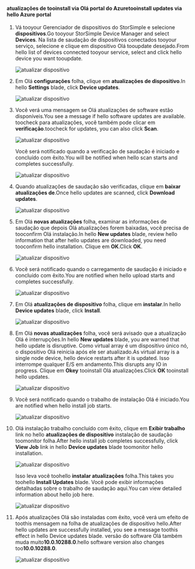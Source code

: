 <!--author=alkohli last changed: 11/07/16 -->

#### <a name="tooinstall-updates-via-hello-azure-portal"></a><span data-ttu-id="376e4-101">atualizações de tooinstall via Olá portal do Azure</span><span class="sxs-lookup"><span data-stu-id="376e4-101">tooinstall updates via hello Azure portal</span></span>

1. <span data-ttu-id="376e4-102">Vá tooyour Gerenciador de dispositivos do StorSimple e selecione **dispositivos**.</span><span class="sxs-lookup"><span data-stu-id="376e4-102">Go tooyour StorSimple Device Manager and select **Devices**.</span></span> <span data-ttu-id="376e4-103">Na lista de saudação de dispositivos conectados tooyour serviço, selecione e clique em dispositivo Olá tooupdate desejado.</span><span class="sxs-lookup"><span data-stu-id="376e4-103">From hello list of devices connected tooyour service, select and click hello device you want tooupdate.</span></span> 

    ![atualizar dispositivo](../includes/media/storsimple-virtual-array-install-update-via-portal/azupdate1m.png) 

2. <span data-ttu-id="376e4-105">Em Olá **configurações** folha, clique em **atualizações de dispositivo**.</span><span class="sxs-lookup"><span data-stu-id="376e4-105">In hello **Settings** blade, click **Device updates**.</span></span> 

    ![atualizar dispositivo](../includes/media/storsimple-virtual-array-install-update-via-portal/azupdate2m.png)  

3. <span data-ttu-id="376e4-107">Você verá uma mensagem se Olá atualizações de software estão disponíveis.</span><span class="sxs-lookup"><span data-stu-id="376e4-107">You see a message if hello software updates are available.</span></span> <span data-ttu-id="376e4-108">toocheck para atualizações, você também pode clicar em **verificação**.</span><span class="sxs-lookup"><span data-stu-id="376e4-108">toocheck for updates, you can also click **Scan**.</span></span>

    ![atualizar dispositivo](../includes/media/storsimple-virtual-array-install-update-via-portal/azupdate3m.png)

    <span data-ttu-id="376e4-110">Você será notificado quando a verificação de saudação é iniciado e concluído com êxito.</span><span class="sxs-lookup"><span data-stu-id="376e4-110">You will be notified when hello scan starts and completes successfully.</span></span>

    ![atualizar dispositivo](../includes/media/storsimple-virtual-array-install-update-via-portal/azupdate5m.png)

4. <span data-ttu-id="376e4-112">Quando atualizações de saudação são verificadas, clique em **baixar atualizações de**.</span><span class="sxs-lookup"><span data-stu-id="376e4-112">Once hello updates are scanned, click **Download updates**.</span></span> 

    ![atualizar dispositivo](../includes/media/storsimple-virtual-array-install-update-via-portal/azupdate6m.png)

5. <span data-ttu-id="376e4-114">Em Olá **novas atualizações** folha, examinar as informações de saudação que depois Olá atualizações forem baixadas, você precisa de tooconfirm Olá instalação.</span><span class="sxs-lookup"><span data-stu-id="376e4-114">In hello **New updates** blade, review hello information that after hello updates are downloaded, you need tooconfirm hello installation.</span></span> <span data-ttu-id="376e4-115">Clique em **OK**.</span><span class="sxs-lookup"><span data-stu-id="376e4-115">Click **OK**.</span></span>

    ![atualizar dispositivo](../includes/media/storsimple-virtual-array-install-update-via-portal/azupdate7m.png)

6. <span data-ttu-id="376e4-117">Você será notificado quando o carregamento de saudação é iniciado e concluído com êxito.</span><span class="sxs-lookup"><span data-stu-id="376e4-117">You are notified when hello upload starts and completes successfully.</span></span>

     ![atualizar dispositivo](../includes/media/storsimple-virtual-array-install-update-via-portal/azupdate8m.png)

5. <span data-ttu-id="376e4-119">Em Olá **atualizações de dispositivo** folha, clique em **instalar**.</span><span class="sxs-lookup"><span data-stu-id="376e4-119">In hello **Device updates** blade, click **Install**.</span></span>

     ![atualizar dispositivo](../includes/media/storsimple-virtual-array-install-update-via-portal/azupdate11m.png)   

6. <span data-ttu-id="376e4-121">Em Olá **novas atualizações** folha, você será avisado que a atualização Olá é interrupções.</span><span class="sxs-lookup"><span data-stu-id="376e4-121">In hello **New updates** blade, you are warned that hello update is disruptive.</span></span> <span data-ttu-id="376e4-122">Como virtual array é um dispositivo único nó, o dispositivo Olá reinicia após ele ser atualizado.</span><span class="sxs-lookup"><span data-stu-id="376e4-122">As virtual array is a single node device, hello device restarts after it is updated.</span></span> <span data-ttu-id="376e4-123">Isso interrompe qualquer E/S em andamento.</span><span class="sxs-lookup"><span data-stu-id="376e4-123">This disrupts any IO in progress.</span></span> <span data-ttu-id="376e4-124">Clique em **Okey** tooinstall Olá atualizações.</span><span class="sxs-lookup"><span data-stu-id="376e4-124">Click **OK** tooinstall hello updates.</span></span> 

    ![atualizar dispositivo](../includes/media/storsimple-virtual-array-install-update-via-portal/azupdate12m.png) 

7. <span data-ttu-id="376e4-126">Você será notificado quando o trabalho de instalação Olá é iniciado.</span><span class="sxs-lookup"><span data-stu-id="376e4-126">You are notified when hello install job starts.</span></span> 

    ![atualizar dispositivo](../includes/media/storsimple-virtual-array-install-update-via-portal/azupdate13m.png)

8.  <span data-ttu-id="376e4-128">Olá instalação trabalho concluído com êxito, clique em **Exibir trabalho** link no hello **atualizações de dispositivo** instalação de saudação toomonitor folha.</span><span class="sxs-lookup"><span data-stu-id="376e4-128">After hello install job completes successfully, click **View Job** link in hello **Device updates** blade toomonitor hello installation.</span></span> 

    ![atualizar dispositivo](../includes/media/storsimple-virtual-array-install-update-via-portal/azupdate15m.png)

    <span data-ttu-id="376e4-130">Isso leva você toohello **instalar atualizações** folha.</span><span class="sxs-lookup"><span data-stu-id="376e4-130">This takes you toohello **Install Updates** blade.</span></span> <span data-ttu-id="376e4-131">Você pode exibir informações detalhadas sobre o trabalho de saudação aqui.</span><span class="sxs-lookup"><span data-stu-id="376e4-131">You can view detailed information about hello job here.</span></span>

    ![atualizar dispositivo](../includes/media/storsimple-virtual-array-install-update-via-portal/azupdate16m.png)

9. <span data-ttu-id="376e4-133">Após atualizações Olá são instaladas com êxito, você verá um efeito de toothis mensagem na folha de atualizações de dispositivo hello.</span><span class="sxs-lookup"><span data-stu-id="376e4-133">After hello updates are successfully installed, you see a message toothis effect in hello Device updates blade.</span></span> <span data-ttu-id="376e4-134">versão do software Olá também muda muito**10.0.10288.0**.</span><span class="sxs-lookup"><span data-stu-id="376e4-134">hello software version also changes too**10.0.10288.0**.</span></span> 

    ![atualizar dispositivo](../includes/media/storsimple-virtual-array-install-update-via-portal/azupdate17m.png)